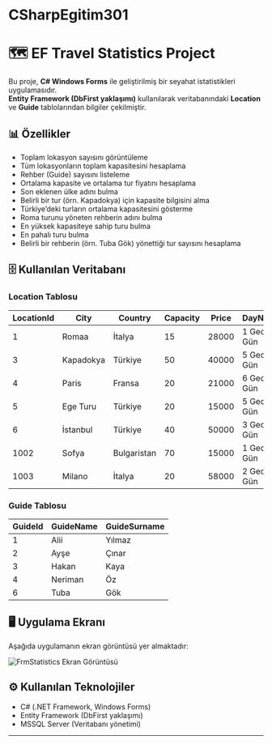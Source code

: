 # CSharpEgitim301

# 🗺️ EF Travel Statistics Project

Bu proje, **C# Windows Forms** ile geliştirilmiş bir seyahat istatistikleri uygulamasıdır.  
**Entity Framework (DbFirst yaklaşımı)** kullanılarak veritabanındaki **Location** ve **Guide** tablolarından bilgiler çekilmiştir.  

## 📊 Özellikler
- Toplam lokasyon sayısını görüntüleme  
- Tüm lokasyonların toplam kapasitesini hesaplama  
- Rehber (Guide) sayısını listeleme  
- Ortalama kapasite ve ortalama tur fiyatını hesaplama  
- Son eklenen ülke adını bulma  
- Belirli bir tur (örn. Kapadokya) için kapasite bilgisini alma  
- Türkiye’deki turların ortalama kapasitesini gösterme  
- Roma turunu yöneten rehberin adını bulma  
- En yüksek kapasiteye sahip turu bulma  
- En pahalı turu bulma  
- Belirli bir rehberin (örn. Tuba Gök) yönettiği tur sayısını hesaplama  

## 🗄️ Kullanılan Veritabanı

### Location Tablosu
| LocationId | City       | Country   | Capacity | Price   | DayNight     | GuideId |
|------------|-----------|-----------|----------|---------|--------------|---------|
| 1          | Romaa     | İtalya    | 15       | 28000   | 1 Gece 2 Gün | 6       |
| 3          | Kapadokya | Türkiye   | 50       | 40000   | 5 Gece 4 Gün | 4       |
| 4          | Paris     | Fransa    | 20       | 21000   | 6 Gece 7 Gün | 6       |
| 5          | Ege Turu  | Türkiye   | 20       | 15000   | 5 Gece 6 Gün | 1       |
| 6          | İstanbul  | Türkiye   | 40       | 50000   | 3 Gece 2 Gün | 6       |
| 1002       | Sofya     | Bulgaristan| 70      | 15000   | 1 Gece 2 Gün | 3       |
| 1003       | Milano    | İtalya    | 20       | 58000   | 2 Gece 3 Gün | 1       |

### Guide Tablosu
| GuideId | GuideName | GuideSurname |
|---------|-----------|--------------|
| 1       | Alii      | Yılmaz       |
| 2       | Ayşe      | Çınar        |
| 3       | Hakan     | Kaya         |
| 4       | Neriman   | Öz           |
| 6       | Tuba      | Gök          |

## 🖥️ Uygulama Ekranı
Aşağıda uygulamanın ekran görüntüsü yer almaktadır:  

![FrmStatistics Ekran Görüntüsü](https://github.com/kullaniciadi/repoadi/blob/main/CSharpEgitim301.EFProject/images/frmStatistics.jpg?raw=true)


## ⚙️ Kullanılan Teknolojiler
- C# (.NET Framework, Windows Forms)
- Entity Framework (DbFirst yaklaşımı)
- MSSQL Server (Veritabanı yönetimi)

---
